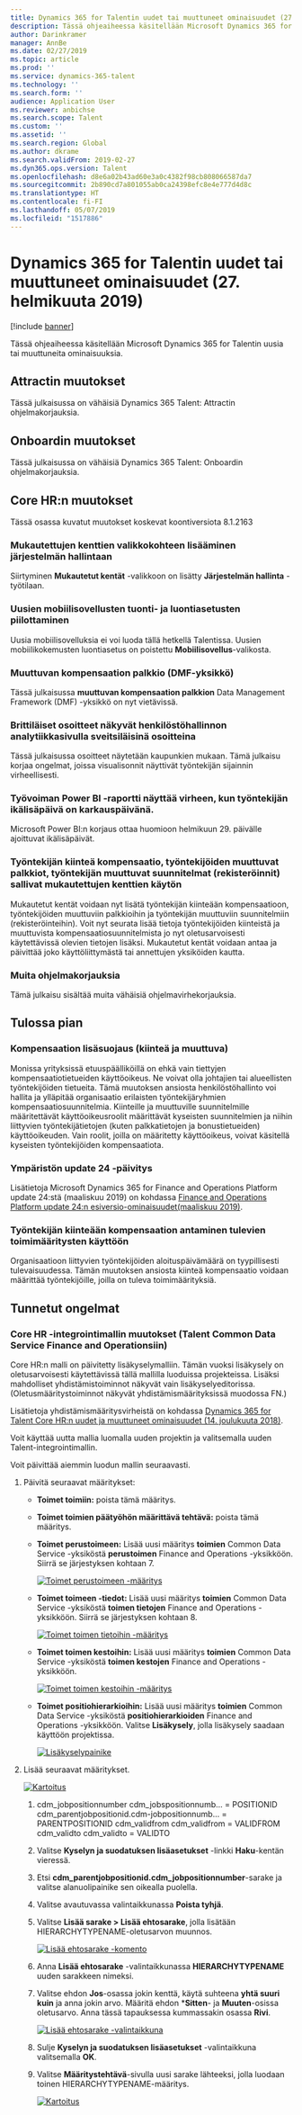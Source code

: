 ```yaml
---
title: Dynamics 365 for Talentin uudet tai muuttuneet ominaisuudet (27. helmikuuta 2019)
description: Tässä ohjeaiheessa käsitellään Microsoft Dynamics 365 for Talentin uusia tai muuttuneita ominaisuuksia.
author: Darinkramer
manager: AnnBe
ms.date: 02/27/2019
ms.topic: article
ms.prod: ''
ms.service: dynamics-365-talent
ms.technology: ''
ms.search.form: ''
audience: Application User
ms.reviewer: anbichse
ms.search.scope: Talent
ms.custom: ''
ms.assetid: ''
ms.search.region: Global
ms.author: dkrame
ms.search.validFrom: 2019-02-27
ms.dyn365.ops.version: Talent
ms.openlocfilehash: d8e6a02b43ad60e3a0c4382f98cb808066587da7
ms.sourcegitcommit: 2b890cd7a801055ab0ca24398efc8e4e777d4d8c
ms.translationtype: HT
ms.contentlocale: fi-FI
ms.lasthandoff: 05/07/2019
ms.locfileid: "1517886"
---
```

# <a name="whats-new-or-changed-in-dynamics-365-for-talent-february-27-2019"></a>Dynamics 365 for Talentin uudet tai muuttuneet ominaisuudet (27. helmikuuta 2019)

[!include [banner](includes/banner.md)]

Tässä ohjeaiheessa käsitellään Microsoft Dynamics 365 for Talentin uusia tai muuttuneita ominaisuuksia.

## <a name="changes-in-attract"></a>Attractin muutokset

Tässä julkaisussa on vähäisiä Dynamics 365 Talent: Attractin ohjelmakorjauksia.

## <a name="changes-in-onboard"></a>Onboardin muutokset

Tässä julkaisussa on vähäisiä Dynamics 365 Talent: Onboardin ohjelmakorjauksia.

## <a name="changes-in-core-hr"></a>Core HR:n muutokset

Tässä osassa kuvatut muutokset koskevat koontiversiota 8.1.2163

### <a name="add-a-custom-fields-menu-item-to-system-administration"></a>Mukautettujen kenttien valikkokohteen lisääminen järjestelmän hallintaan

Siirtyminen **Mukautetut kentät** -valikkoon on lisätty **Järjestelmän hallinta** -työtilaan.

### <a name="hide-the-import-and-create-options-for-new-mobile-applications"></a>Uusien mobiilisovellusten tuonti- ja luontiasetusten piilottaminen

Uusia mobiilisovelluksia ei voi luoda tällä hetkellä Talentissa. Uusien mobiilikokemusten luontiasetus on poistettu **Mobiilisovellus**-valikosta.

### <a name="variable-compensation-award-dmf-entity"></a>Muuttuvan kompensaation palkkio (DMF-yksikkö)

Tässä julkaisussa **muuttuvan kompensaation palkkion** Data Management Framework (DMF) -yksikkö on nyt vietävissä.

### <a name="uk-addresses-appear-in-the-personnel-management-analytics-page-as-swiss-addresses"></a>Brittiläiset osoitteet näkyvät henkilöstöhallinnon analytiikkasivulla sveitsiläisinä osoitteina

Tässä julkaisussa osoitteet näytetään kaupunkien mukaan. Tämä julkaisu korjaa ongelmat, joissa visualisonnit näyttivät työntekijän sijainnin virheellisesti.

### <a name="the-workforce-power-bi-report-shows-an-error-when-a-workers-seniority-date-is-on-leap-day"></a>Työvoiman Power BI -raportti näyttää virheen, kun työntekijän ikälisäpäivä on karkauspäivänä.

Microsoft Power BI:n korjaus ottaa huomioon helmikuun 29. päivälle ajoittuvat ikälisäpäivät.

### <a name="employee-fixed-compensation-employee-variable-awards-employee-variable-plans-enrollments-allow-for-custom-fields"></a>Työntekijän kiinteä kompensaatio, työntekijöiden muuttuvat palkkiot, työntekijän muuttuvat suunnitelmat (rekisteröinnit) sallivat mukautettujen kenttien käytön

Mukautetut kentät voidaan nyt lisätä työntekijän kiinteään kompensaatioon, työntekijöiden muuttuviin palkkioihin ja työntekijän muuttuviin suunnitelmiin (rekisteröinteihin). Voit nyt seurata lisää tietoja työntekijöiden kiinteistä ja muuttuvista kompensaatiosuunnitelmista jo nyt oletusarvoisesti käytettävissä olevien tietojen lisäksi. Mukautetut kentät voidaan antaa ja päivittää joko käyttöliittymästä tai annettujen yksiköiden kautta.

### <a name="other-miscellaneous-bug-fixes"></a>Muita ohjelmakorjauksia

Tämä julkaisu sisältää muita vähäisiä ohjelmavirhekorjauksia.

## <a name="coming-soon"></a>Tulossa pian

### <a name="advanced-compensation-security-fixed-and-variable"></a>Kompensaation lisäsuojaus (kiinteä ja muuttuva)

Monissa yrityksissä etuuspäälliköillä on ehkä vain tiettyjen kompensaatiotietueiden käyttöoikeus. Ne voivat olla johtajien tai alueellisten työntekijöiden tietueita. Tämä muutoksen ansiosta henkilöstöhallinto voi hallita ja ylläpitää organisaatio erilaisten työntekijäryhmien kompensaatiosuunnitelmia. Kiinteille ja muuttuville suunnitelmille määritettävät käyttöoikeusroolit määrittävät kyseisten suunnitelmien ja niihin liittyvien työntekijätietojen (kuten palkkatietojen ja bonustietueiden) käyttöoikeuden. Vain roolit, joilla on määritetty käyttöoikeus, voivat käsitellä kyseisten työntekijöiden kompensaatiota.

### <a name="platform-update-24"></a>Ympäristön update 24 -päivitys

Lisätietoja Microsoft Dynamics 365 for Finance and Operations Platform update 24:stä (maaliskuu 2019) on kohdassa [Finance and Operations Platform update 24:n esiversio-ominaisuudet(maaliskuu 2019)](https://docs.microsoft.com/dynamics365/unified-operations/fin-and-ops/get-started/whats-new-platform-update-24).

### <a name="make-employee-fixed-compensation-available-for-future-position-assignments"></a>Työntekijän kiinteään kompensaation antaminen tulevien toimimääritysten käyttöön

Organisaatioon liittyvien työntekijöiden aloituspäivämäärä on tyypillisesti tulevaisuudessa. Tämän muutoksen ansiosta kiinteä kompensaatio voidaan määrittää työntekijöille, joilla on tuleva toimimäärityksiä.

## <a name="known-issues"></a>Tunnetut ongelmat

### <a name="changes-to-the-core-hr-integration-template-talent-common-data-service-to-finance-and-operations"></a>Core HR -integrointimallin muutokset (Talent Common Data Service Finance and Operationsiin)
Core HR:n malli on päivitetty lisäkyselymalliin. Tämän vuoksi lisäkysely on oletusarvoisesti käytettävissä tällä mallilla luoduissa projekteissa. Lisäksi mahdolliset yhdistämistoiminnot näkyvät vain lisäkyselyeditorissa. (Oletusmääritystoiminnot näkyvät yhdistämismäärityksissä muodossa FN.)

Lisätietoja yhdistämismääritysvirheistä on kohdassa [Dynamics 365 for Talent Core HR:n uudet ja muuttuneet ominaisuudet (14. joulukuuta 2018)](https://docs.microsoft.com/dynamics365/unified-operations/talent/whats-new-talent-december-14).

Voit käyttää uutta mallia luomalla uuden projektin ja valitsemalla uuden Talent-integrointimallin.

Voit päivittää aiemmin luodun mallin seuraavasti.

1. Päivitä seuraavat määritykset:

    - **Toimet toimiin:** poista tämä määritys.
    - **Toimet toimien päätyöhön määrittävä tehtävä:** poista tämä määritys.
    - **Toimet perustoimeen:** Lisää uusi määritys **toimien** Common Data Service -yksiköstä **perustoimen** Finance and Operations -yksikköön. Siirrä se järjestyksen kohtaan 7.

        [![Toimet perustoimeen -määritys](./media/CDS-Mapping1.png)](./media/CDS-Mapping1.png)

    - **Toimet toimeen -tiedot:** Lisää uusi määritys **toimien** Common Data Service -yksiköstä **toimen tietojen** Finance and Operations -yksikköön. Siirrä se järjestyksen kohtaan 8.

        [![Toimet toimen tietoihin -määritys](./media/CDS-Mapping2.png)](./media/CDS-Mapping2.png)

    - **Toimet toimen kestoihin:** Lisää uusi määritys **toimien** Common Data Service -yksiköstä **toimen kestojen** Finance and Operations -yksikköön.

        [![Toimet toimen kestoihin -määritys](./media/CDS-Mapping3.png)](./media/CDS-Mapping3.png)

    - **Toimet positiohierarkioihin:** Lisää uusi määritys **toimien** Common Data Service -yksiköstä **positiohierarkioiden** Finance and Operations -yksikköön. Valitse **Lisäkysely**, jolla lisäkysely saadaan käyttöön projektissa.

       [![Lisäkyselypainike](./media/CDS-Advanced-Query.png)](./media/CDS-Advanced-Query.png)

2. Lisää seuraavat määritykset.
    
    [![Kartoitus](./media/CDS-Mapping4.png)](./media/CDS-Mapping4.png)

    1. cdm_jobpositionnumber cdm_jobspositionnumb... = POSITIONID cdm_parentjobpositionid.cdm-jobpositionnumb... = PARENTPOSITIONID cdm_validfrom cdm_validfrom = VALIDFROM cdm_validto cdm_validto = VALIDTO
       
    2. Valitse **Kyselyn ja suodatuksen lisäasetukset** -linkki **Haku**-kentän vieressä.  

    3. Etsi **cdm_parentjobpositionid.cdm_jobpositionnumber**-sarake ja valitse alanuolipainike sen oikealla puolella.

    4. Valitse avautuvassa valintaikkunassa **Poista tyhjä**.

    5. Valitse **Lisää sarake \> Lisää ehtosarake**, jolla lisätään HIERARCHYTYPENAME-oletusarvon muunnos.

        [![Lisää ehtosarake -komento](./media/Add-column.png)](./media/Add-column.png)

    6. Anna **Lisää ehtosarake** -valintaikkunassa **HIERARCHYTYPENAME** uuden sarakkeen nimeksi.
    7. Valitse ehdon **Jos**-osassa jokin kenttä, käytä suhteena **yhtä suuri kuin** ja anna jokin arvo. Määritä ehdon ***Sitten**- ja **Muuten**-osissa oletusarvo. Anna tässä tapauksessa kummassakin osassa **Rivi**.

        [![Lisää ehtosarake -valintaikkuna](./media/Add-conditional-column.png)](./media/Add-conditional-column.png)

    8. Sulje **Kyselyn ja suodatuksen lisäasetukset** -valintaikkuna valitsemalla **OK**.
    9. Valitse **Määritystehtävä**-sivulla uusi sarake lähteeksi, jolla luodaan toinen HIERARCHYTYPENAME-määritys.

        [![Kartoitus](./media/CDS-Mapping5.png)](./media/CDS-Mapping5.png)
